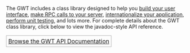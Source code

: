 <p>
The GWT includes a class library designed to help you <a href="/javadoc/latest/com/google/gwt/user/client/ui/package-summary.html">build your user interface</a>, <a href="/javadoc/latest/com/google/gwt/user/client/rpc/package-summary.html">make RPC calls to your server</a>, <a href="/javadoc/latest/com/google/gwt/i18n/client/package-summary.html">internationalize your application</a>, <a href="/javadoc/latest/com/google/gwt/junit/client/package-summary.html">perform unit testing</a>, and lots more.
For complete details about the GWT class library, click below to view the javadoc-style API reference.
</p>

<table>
  <tr>
    <td style="border: 1px solid #aaa; padding: 5px;">
      <a href="/javadoc/latest/index.html">Browse the GWT API Documentation</a>
    </td>
  </tr>
</table>
